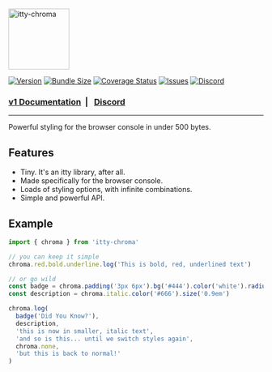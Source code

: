 <br />

<p>
<a href="https://itty.dev/itty-chroma" target="_blank">
  <img src="https://github.com/user-attachments/assets/cfe915d5-63ce-4297-83ef-316426c7af57" alt="itty-chroma" height="120" />
</a>
</p>

[![Version](https://img.shields.io/npm/v/itty-chroma.svg?style=flat-square)](https://npmjs.com/package/itty-chroma)
[![Bundle Size](https://deno.bundlejs.com/?q=itty-chroma&badge&badge-style=flat-square)](https://deno.bundlejs.com/?q=itty-chroma)
[![Coverage Status](https://img.shields.io/coveralls/github/kwhitley/itty-chroma?style=flat-square)](https://coveralls.io/github/kwhitley/itty-chroma)
[![Issues](https://img.shields.io/github/issues/kwhitley/itty-chroma?style=flat-square)](https://coveralls.io/github/kwhitley/itty-chroma)
[![Discord](https://img.shields.io/discord/832353585802903572?label=Discord&logo=Discord&style=flat-square&logoColor=fff)](https://discord.gg/53vyrZAu9u)

###  [v1 Documentation](https://itty.dev/itty-chroma) &nbsp;| &nbsp; [Discord](https://discord.gg/53vyrZAu9u)

---

Powerful styling for the browser console in under 500 bytes.

## Features

- Tiny. It's an itty library, after all.
- Made specifically for the browser console.
- Loads of styling options, with infinite combinations.
- Simple and powerful API.

## Example
```ts
import { chroma } from 'itty-chroma'

// you can keep it simple
chroma.red.bold.underline.log('This is bold, red, underlined text')

// or go wild
const badge = chroma.padding('3px 6px').bg('#444').color('white').radius('0.3rem')
const description = chroma.italic.color('#666').size('0.9em')

chroma.log(
  badge('Did You Know?'),
  description,
  'this is now in smaller, italic text',
  'and so is this... until we switch styles again',
  chroma.none,
  'but this is back to normal!'
)
```
